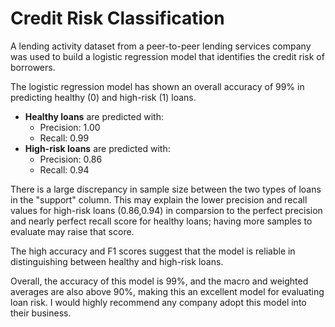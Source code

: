 # Credit Risk Classification

A lending activity dataset from a peer-to-peer lending services company was used to build a logistic regression model that identifies the credit risk of borrowers.

The logistic regression model has shown an overall accuracy of 99% in predicting healthy (0) and high-risk (1) loans.

- **Healthy loans** are predicted with:
  - Precision: 1.00
  - Recall: 0.99
- **High-risk loans** are predicted with:
  - Precision: 0.86
  - Recall: 0.94

There is a large discrepancy in sample size between the two types of loans in the "support" column. This may explain the lower precision and recall values for high-risk loans (0.86,0.94) in comparsion to the perfect precision and nearly perfect recall score for healthy loans; having more samples to evaluate may raise that score.

The high accuracy and F1 scores suggest that the model is reliable in distinguishing between healthy and high-risk loans.

Overall, the accuracy of this model is 99%, and the macro and weighted averages are also above 90%, making this an excellent model for evaluating loan risk. I would highly recommend any company adopt this model into their business.
